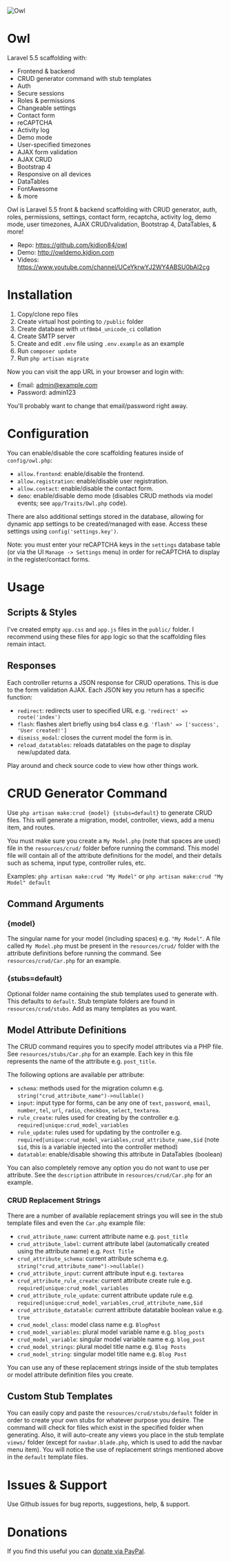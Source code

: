 ![Owl](https://i.imgur.com/QydYf5c.png)

# Owl

Laravel 5.5 scaffolding with:

* Frontend & backend
* CRUD generator command with stub templates
* Auth
* Secure sessions
* Roles & permissions
* Changeable settings
* Contact form
* reCAPTCHA
* Activity log
* Demo mode
* User-specified timezones
* AJAX form validation
* AJAX CRUD
* Bootstrap 4
* Responsive on all devices
* DataTables
* FontAwesome
* & more

Owl is Laravel 5.5 front & backend scaffolding with CRUD generator, auth, roles, permissions, settings, contact form, recaptcha, activity log, demo mode, user timezones, AJAX CRUD/validation, Bootstrap 4, DataTables, & more!

* Repo: https://github.com/kjdion84/owl
* Demo: http://owldemo.kjdion.com
* Videos: https://www.youtube.com/channel/UCeYkrwYJ2WY4ABSU0bAl2cg

# Installation

1. Copy/clone repo files
2. Create virtual host pointing to `/public` folder
3. Create database with `utf8mb4_unicode_ci` collation
4. Create SMTP server
5. Create and edit `.env` file using `.env.example` as an example
6. Run `composer update`
7. Run `php artisan migrate`

Now you can visit the app URL in your browser and login with:

* Email: admin@example.com
* Password: admin123

You'll probably want to change that email/password right away.

# Configuration

You can enable/disable the core scaffolding features inside of `config/owl.php`:

* `allow.frontend`: enable/disable the frontend.
* `allow.registration`: enable/disable user registration.
* `allow.contact`: enable/disable the contact form.
* `demo`: enable/disable demo mode (disables CRUD methods via model events; see `app/Traits/Owl.php` code).

There are also additional settings stored in the database, allowing for dynamic app settings to be created/managed with ease. Access these settings using `config('settings.key')`.

Note: you must enter your reCAPTCHA keys in the `settings` database table (or via the UI `Manage -> Settings` menu) in order for reCAPTCHA to display in the register/contact forms.

# Usage

## Scripts & Styles

I've created empty `app.css` and `app.js` files in the `public/` folder. I recommend using these files for app logic so that the scaffolding files remain intact.

## Responses

Each controller returns a JSON response for CRUD operations. This is due to the form validation AJAX. Each JSON key you return has a specific function:

* `redirect`: redirects user to specified URL e.g. `'redirect' => route('index')`
* `flash`: flashes alert briefly using bs4 class e.g. `'flash' => ['success', 'User created!']`
* `dismiss_modal`: closes the current model the form is in.
* `reload_datatables`: reloads datatables on the page to display new/updated data.

Play around and check source code to view how other things work.
    
# CRUD Generator Command

Use `php artisan make:crud {model} {stubs=default}` to generate CRUD files. This will generate a migration, model, controller, views, add a menu item, and routes.

You must make sure you create a `My Model.php` (note that spaces are used) file in the `resources/crud/` folder before running the command. This model file will contain all of the attribute definitions for the model, and their details such as schema, input type, controller rules, etc.

Examples: `php artisan make:crud "My Model"` or `php artisan make:crud "My Model" default`

## Command Arguments

### {model}

The singular name for your model (including spaces) e.g. `"My Model"`. A file called `My Model.php` must be present in the `resources/crud/` folder with the attribute definitions before running the command. See `resources/crud/Car.php` for an example.

### {stubs=default}

Optional folder name containing the stub templates used to generate with. This defaults to `default`. Stub template folders are found in `resources/crud/stubs`. Add as many templates as you want.

## Model Attribute Definitions

The CRUD command requires you to specify model attributes via a PHP file. See `resources/stubs/Car.php` for an example. Each key in this file represents the name of the attribute e.g. `post_title`.

The following options are available per attribute:

* `schema`: methods used for the migration column e.g. `string("crud_attribute_name")->nullable()`
* `input`: input type for forms, can be any one of `text`, `password`, `email`, `number`, `tel`, `url`, `radio`, `checkbox`, `select`, `textarea`.
* `rule_create`: rules used for creating by the controller e.g. `required|unique:crud_model_variables`
* `rule_update`: rules used for updating by the controller e.g. `required|unique:crud_model_variables,crud_attribute_name,$id` (note `$id`, this is a variable injected into the controller method)
* `datatable`: enable/disable showing this attribute in DataTables (boolean)

You can also completely remove any option you do not want to use per attribute. See the `description` attribute in `resources/crud/Car.php` for an example.

### CRUD Replacement Strings

There are a number of available replacement strings you will see in the stub template files and even the `Car.php` example file:

* `crud_attribute_name`: current attribute name e.g. `post_title`
* `crud_attribute_label`: current attribute label (automatically created using the attribute name) e.g. `Post Title`
* `crud_attribute_schema`: current attribute schema e.g. `string("crud_attribute_name")->nullable()`
* `crud_attribute_input`: current attribute input e.g. `textarea`
* `crud_attribute_rule_create`: current attribute create rule e.g. `required|unique:crud_model_variables`
* `crud_attribute_rule_update`: current attribute update rule e.g. `required|unique:crud_model_variables,crud_attribute_name,$id`
* `crud_attribute_datatable`: current attribute datatable boolean value e.g. `true`
* `crud_model_class`: model class name e.g. `BlogPost`
* `crud_model_variables`: plural model variable name e.g. `blog_posts`
* `crud_model_variable`: singular model variable name e.g. `blog_post`
* `crud_model_strings`: plural model title name e.g. `Blog Posts`
* `crud_model_string`: singular model title name e.g. `Blog Post`

You can use any of these replacement strings inside of the stub templates or model attribute definition files you create.

## Custom Stub Templates

You can easily copy and paste the `resources/crud/stubs/default` folder in order to create your own stubs for whatever purpose you desire. The command will check for files which exist in the specified folder when generating. Also, it will auto-create any views you place in the stub template `views/` folder (except for `navbar.blade.php`, which is used to add the navbar menu item). You will notice the use of replacement strings mentioned above in the `default` template files.

# Issues & Support

Use Github issues for bug reports, suggestions, help, & support.

# Donations

If you find this useful you can [donate via PayPal](https://www.paypal.com/cgi-bin/webscr?cmd=_donations&business=kjdion84%40gmail%2ecom&lc=CA&item_name=Tiger&no_note=1&no_shipping=1&currency_code=CAD&bn=PP%2dDonationsBF%3abtn_donateCC_LG%2egif%3aNonHosted).